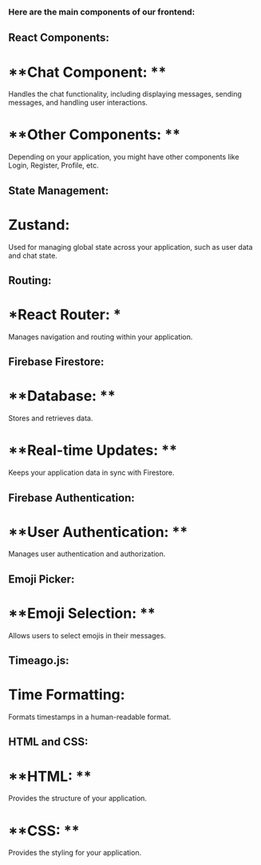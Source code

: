 ### **Here are the main components of our frontend:**


## **React Components:**


# **Chat Component: ** 

Handles the chat functionality, including displaying messages, sending messages, and handling user interactions.

# **Other Components: **

Depending on your application, you might have other components like Login, Register, Profile, etc.


## **State Management:**


# **Zustand:**

Used for managing global state across your application, such as user data and chat state.


## **Routing:**


# *React Router: *

Manages navigation and routing within your application.


## **Firebase Firestore:**


# **Database: **

Stores and retrieves data.

# **Real-time Updates: **

Keeps your application data in sync with Firestore.


## **Firebase Authentication:**


# **User Authentication: **

Manages user authentication and authorization.


## **Emoji Picker:**


# **Emoji Selection: **

Allows users to select emojis in their messages.


## **Timeago.js:**


# **Time Formatting:**

Formats timestamps in a human-readable format.


## **HTML and CSS:**


# **HTML: **

Provides the structure of your application.

# **CSS: **

Provides the styling for your application.

